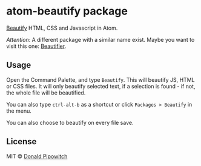 # atom-beautify package

[Beautify](https://github.com/einars/js-beautify) HTML, CSS and Javascript in Atom.

*Attention*: A different package with a similar name exist. Maybe you want to visit this one: [Beautifier](https://atom.io/packages/atom-beautifier).

## Usage

Open the Command Palette, and type `Beautify`. This will beautify JS, HTML or CSS files. It will only beautify selected text, if a selection is found - if not, the whole file will be beautified.

You can also type `ctrl-alt-b` as a shortcut or click `Packages > Beautify` in the menu.

You can also choose to beautify on every file save.

## License

MIT © [Donald Pipowitch](https://github.com/donaldpipowitch)
